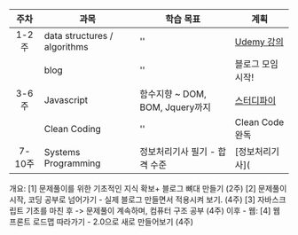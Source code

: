 


| 주차 | 과목 | 학습 목표 | 계획 |
| :---:| --- | --- | --- |
| 1-2주 | data structures / algorithms | '' | [Udemy 강의](https://www.udemy.com/js-algorithms-and-data-structures-masterclass/learn/v4/content) |
| | blog | '' | 블로그 모임 시작! |
| 3-6주 | Javascript | 함수지향 ~ DOM, BOM, Jquery까지 | [스터디파이](https://studypie.co/ko/course/js_beginner) |
| | Clean Coding | ''  | Clean Code 완독 |
| 7-10주 | Systems Programming | 정보처리기사 필기 - 합격 수준 | [정보처리기사]( |


개요: 
[1] 문제풀이를 위한 기초적인 지식 확보+ 블로그 뼈대 만들기 (2주) 
[2] 문제풀이 시작,  코딩 공부로 넘어가기 - 실제 블로그 만들면서 적용시켜 보기. (4주)
[3] 자바스크립트 기초를 마친 후 -> 문제풀이 계속하며, 컴퓨터 구조 공부 (4주) 
이후 - 웹: 
[4] 웹 프론트 로드맵 따라가기 - 2.0으로 새로 만들어보기 (4주) 


